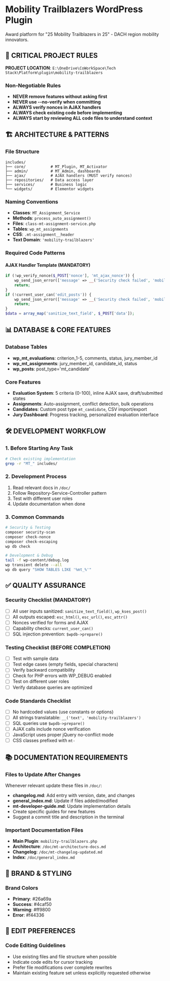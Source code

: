 # Mobility Trailblazers WordPress Plugin

Award platform for "25 Mobility Trailblazers in 25" - DACH region mobility innovators.

## 🚨 CRITICAL PROJECT RULES

**PROJECT LOCATION**: `E:\OneDrive\CoWorkSpace\Tech Stack\Platform\plugin\mobility-trailblazers`

### Non-Negotiable Rules
- **NEVER remove features without asking first**
- **NEVER use --no-verify when committing**
- **ALWAYS verify nonces in AJAX handlers**
- **ALWAYS check existing code before implementing**
- **ALWAYS start by reviewing ALL code files to understand context**

## 🏗️ ARCHITECTURE & PATTERNS

### File Structure
```
includes/
├── core/           # MT_Plugin, MT_Activator
├── admin/          # MT_Admin, dashboards
├── ajax/           # AJAX handlers (MUST verify nonces)
├── repositories/   # Data access layer
├── services/       # Business logic
└── widgets/        # Elementor widgets
```

### Naming Conventions
- **Classes**: `MT_Assignment_Service`
- **Methods**: `process_auto_assignment()`
- **Files**: `class-mt-assignment-service.php`
- **Tables**: `wp_mt_assignments`
- **CSS**: `.mt-assignment__header`
- **Text Domain**: `'mobility-trailblazers'`

### Required Code Patterns

#### AJAX Handler Template (MANDATORY)
```php
if (!wp_verify_nonce($_POST['nonce'], 'mt_ajax_nonce')) {
    wp_send_json_error(['message' => __('Security check failed', 'mobility-trailblazers')]);
    return;
}
if (!current_user_can('edit_posts')) {
    wp_send_json_error(['message' => __('Security check failed', 'mobility-trailblazers')]);
    return;
}
$data = array_map('sanitize_text_field', $_POST['data']);
```

## 📊 DATABASE & CORE FEATURES

### Database Tables
- **wp_mt_evaluations**: criterion_1-5, comments, status, jury_member_id
- **wp_mt_assignments**: jury_member_id, candidate_id, status
- **wp_posts**: post_type='mt_candidate'

### Core Features
- **Evaluation System**: 5 criteria (0-100), inline AJAX save, draft/submitted states
- **Assignments**: Auto-assignment, conflict detection, bulk operations
- **Candidates**: Custom post type `mt_candidate`, CSV import/export
- **Jury Dashboard**: Progress tracking, personalized evaluation interface

## 🛠️ DEVELOPMENT WORKFLOW

### 1. Before Starting Any Task
```bash
# Check existing implementation
grep -r "MT_" includes/
```

### 2. Development Process
1. Read relevant docs in `/doc/`
2. Follow Repository-Service-Controller pattern
3. Test with different user roles
4. Update documentation when done

### 3. Common Commands
```bash
# Security & Testing
composer security-scan
composer check-nonce
composer check-escaping
wp db check

# Development & Debug
tail -f wp-content/debug.log
wp transient delete --all
wp db query "SHOW TABLES LIKE '%mt_%'"
```

## ✅ QUALITY ASSURANCE

### Security Checklist (MANDATORY)
- [ ] All user inputs sanitized: `sanitize_text_field()`, `wp_kses_post()`
- [ ] All outputs escaped: `esc_html()`, `esc_url()`, `esc_attr()`
- [ ] Nonces verified for forms and AJAX
- [ ] Capability checks: `current_user_can()`
- [ ] SQL injection prevention: `$wpdb->prepare()`

### Testing Checklist (BEFORE COMPLETION)
- [ ] Test with sample data
- [ ] Test edge cases (empty fields, special characters)
- [ ] Verify backward compatibility
- [ ] Check for PHP errors with WP_DEBUG enabled
- [ ] Test on different user roles
- [ ] Verify database queries are optimized

### Code Standards Checklist
- [ ] No hardcoded values (use constants or options)
- [ ] All strings translatable: `__('text', 'mobility-trailblazers')`
- [ ] SQL queries use `$wpdb->prepare()`
- [ ] AJAX calls include nonce verification
- [ ] JavaScript uses proper jQuery no-conflict mode
- [ ] CSS classes prefixed with `mt-`

## 📚 DOCUMENTATION REQUIREMENTS

### Files to Update After Changes
Whenever relevant update these files in `/doc/`:
- **changelog.md**: Add entry with version, date, and changes
- **general_index.md**: Update if files added/modified
- **mt-developer-guide.md**: Update implementation details
- Create specific guides for new features
- Suggest a commit title and description in the terminal

### Important Documentation Files
- **Main Plugin**: `mobility-trailblazers.php`
- **Architecture**: `/doc/mt-architecture-docs.md`
- **Changelog**: `/doc/mt-changelog-updated.md`
- **Index**: `/doc/general_index.md`

## 🎨 BRAND & STYLING

### Brand Colors
- **Primary**: #26a69a
- **Success**: #4caf50
- **Warning**: #ff9800
- **Error**: #f44336

## 🔄 EDIT PREFERENCES

### Code Editing Guidelines
- Use existing files and file structure when possible
- Indicate code edits for cursor tracking
- Prefer file modifications over complete rewrites
- Maintain existing feature set unless explicitly requested otherwise